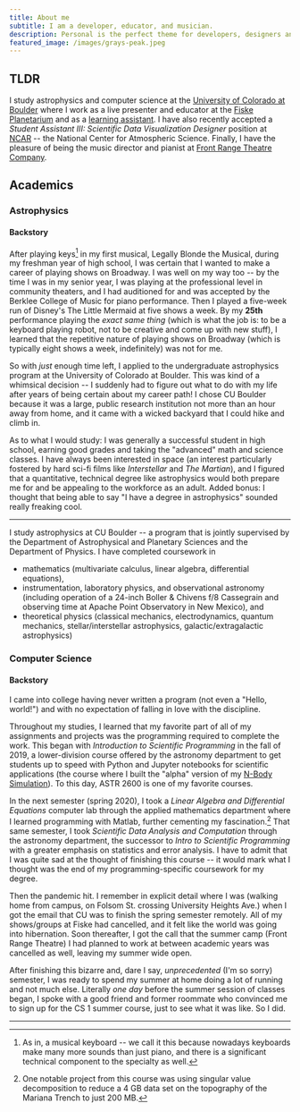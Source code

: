```yaml
---
title: About me
subtitle: I am a developer, educator, and musician.
description: Personal is the perfect theme for developers, designers and other creatives.
featured_image: /images/grays-peak.jpeg
---
```


## TLDR

I study astrophysics and computer science at the [University of Colorado at Boulder](https://www.colorado.edu/) where I work as a live presenter and educator at the [Fiske Planetarium](https://www.colorado.edu/fiske/) and as a [learning assistant](https://www.colorado.edu/program/learningassistant/). I have also recently accepted a _Student Assistant III: Scientific Data Visualization Designer_ position at [NCAR](https://ncar.ucar.edu/) -- the National Center for Atmospheric Science. Finally, I have the pleasure of being the music director and pianist at [Front Range Theatre Company](http://www.frontrangetheatre.org/).

## Academics

### Astrophysics

#### Backstory

After playing keys[^1] in my first musical, Legally Blonde the Musical, during my freshman year of high school, I was certain that I wanted to make a career of playing shows on Broadway. I was well on my way too -- by the time I was in my senior year, I was playing at the professional level in community theaters, and I had auditioned for and was accepted by the Berklee College of Music for piano performance. Then I played a five-week run of Disney's The Little Mermaid at five shows a week. By my **25th** performance playing the _exact same thing_ (which is what the job is: to be a keyboard playing robot, not to be creative and come up with new stuff), I learned that the repetitive nature of playing shows on Broadway (which is typically eight shows a week, indefinitely) was not for me.

So with _just_ enough time left, I applied to the undergraduate astrophysics program at the University of Colorado at Boulder. This was kind of a whimsical decision -- I suddenly had to figure out what to do with my life after years of being certain about my career path! I chose CU Boulder because it was a large, public research institution not more than an hour away from home, and it came with a wicked backyard that I could hike and climb in.

As to what I would study: I was generally a successful student in high school, earning good grades and taking the "advanced" math and science classes. I have always been interested in space (an interest particularly fostered by hard sci-fi films like _Interstellar_ and _The Martian_), and I figured that a quantitative, technical degree like astrophysics would both prepare me for and be appealing to the workforce as an adult. Added bonus: I thought that being able to say "I have a degree in astrophysics" sounded really freaking cool.

[^1]: As in, a musical keyboard -- we call it this because nowadays keyboards make many more sounds than just piano, and there is a significant technical component to the specialty as well.

---

I study astrophysics at CU Boulder -- a program that is jointly supervised by the Department of Astrophysical and Planetary Sciences and the Department of Physics. I have completed coursework in

- mathematics (multivariate calculus, linear algebra, differential equations),
- instrumentation, laboratory physics, and observational astronomy (including operation of a 24-inch Boller & Chivens f/8 Cassegrain and observing time at Apache Point Observatory in New Mexico), and
- theoretical physics (classical mechanics, electrodynamics, quantum mechanics, stellar/interstellar astrophysics, galactic/extragalactic astrophysics)


### Computer Science

#### Backstory

I came into college having never written a program (not even a "Hello, world!") and with no expectation of falling in love with the discipline.

Throughout my studies, I learned that my favorite part of all of my assignments and projects was the programming required to complete the work. This began with _Introduction to Scientific Programming_ in the fall of 2019, a lower-division course offered by the astronomy department to get students up to speed with Python and Jupyter notebooks for scientific applications (the course where I built the "alpha" version of my [N-Body Simulation](/project/n-body-simulation)). To this day, ASTR 2600 is one of my favorite courses.

In the next semester (spring 2020), I took a _Linear Algebra and Differential Equations_ computer lab through the applied mathematics department where I learned programming with Matlab, further cementing my fascination.[^2] That same semester, I took _Scientific Data Analysis and Computation_ through the astronomy department, the successor to _Intro to Scientific Programming_ with a greater emphasis on statistics and error analysis. I have to admit that I was quite sad at the thought of finishing this course -- it would mark what I thought was the end of my programming-specific coursework for my degree.

Then the pandemic hit. I remember in explicit detail where I was (walking home from campus, on Folsom St. crossing University Heights Ave.) when I got the email that CU was to finish the spring semester remotely. All of my shows/groups at Fiske had cancelled, and it felt like the world was going into hibernation. Soon thereafter, I got the call that the summer camp (Front Range Theatre) I had planned to work at between academic years was cancelled as well, leaving my summer wide open.

After finishing this bizarre and, dare I say, _unprecedented_ (I'm so sorry) semester, I was ready to spend my summer at home doing a lot of running and not much else. Literally _one day_ before the summer session of classes began, I spoke with a good friend and former roommate who convinced me to sign up for the CS 1 summer course, just to see what it was like. So I did.

---



[^2]: One notable project from this course was using singular value decomposition to reduce a 4 GB data set on the topography of the Mariana Trench to just 200 MB.


